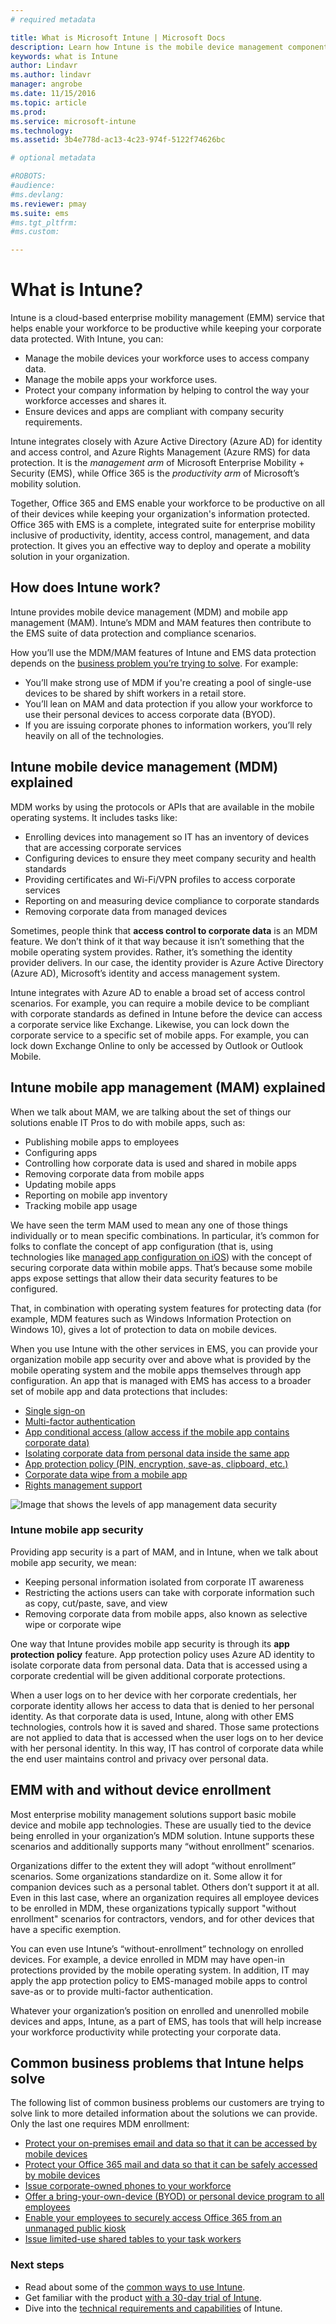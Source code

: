 ```yaml
---
# required metadata

title: What is Microsoft Intune | Microsoft Docs
description: Learn how Intune is the mobile device management component of the Enterprise Mobility + Security solution and how it helps you protect company data.
keywords: what is Intune
author: Lindavr
ms.author: lindavr
manager: angrobe
ms.date: 11/15/2016
ms.topic: article
ms.prod:
ms.service: microsoft-intune
ms.technology:
ms.assetid: 3b4e778d-ac13-4c23-974f-5122f74626bc

# optional metadata

#ROBOTS:
#audience:
#ms.devlang:
ms.reviewer: pmay
ms.suite: ems
#ms.tgt_pltfrm:
#ms.custom:

---
```


# What is Intune?
Intune is a cloud-based enterprise mobility management (EMM) service that helps enable your workforce to be productive while keeping your corporate data protected. With Intune, you can:
* Manage the mobile devices your workforce uses to access company data.
* Manage the mobile apps your workforce uses.
* Protect your company information by helping to control the way your workforce accesses and shares it.
* Ensure devices and apps are compliant with company security requirements.

Intune integrates closely with Azure Active Directory (Azure AD) for identity and access control, and Azure Rights Management (Azure RMS) for data protection. It is the *management arm* of Microsoft Enterprise Mobility + Security (EMS), while Office 365 is the *productivity arm* of Microsoft’s mobility solution.  

Together, Office 365 and EMS enable your workforce to be productive on all of their devices while keeping your organization's information protected. Office 365 with EMS is a complete, integrated suite for enterprise mobility inclusive of productivity, identity, access control, management, and data protection. It gives you an effective way to deploy and operate a mobility solution in your organization.

## How does Intune work?
Intune provides mobile device management (MDM) and mobile app management (MAM). Intune’s MDM and MAM features then contribute to the EMS suite of data protection and compliance scenarios.  

How you’ll use the MDM/MAM features of Intune and EMS data protection depends on the [business problem you’re trying to solve](#Common-business-problems-that-Intune-helps-solve). For example:
* You’ll make strong use of MDM if you're creating a pool of single-use devices to be shared by shift workers in a retail store.
* You’ll lean on MAM and data protection if you allow your workforce to use their personal devices to access corporate data (BYOD).  
* If you are issuing corporate phones to information workers, you’ll rely heavily on all of the technologies.

## Intune mobile device management (MDM) explained
MDM works by using the protocols or APIs that are available in the mobile operating systems. It includes tasks like:
* Enrolling devices into management so IT has an inventory of devices that are accessing corporate services
* Configuring devices to ensure they meet company security and health standards
* Providing certificates and Wi-Fi/VPN profiles to access corporate services
* Reporting on and measuring device compliance to corporate standards
* Removing corporate data from managed devices  

Sometimes, people think that **access control to corporate data** is an MDM feature. We don’t think of it that way because it isn’t something that the mobile operating system provides. Rather, it’s something the identity provider delivers. In our case, the identity provider is Azure Active Directory (Azure AD), Microsoft’s identity and access management system.  

Intune integrates with Azure AD to enable a broad set of access control scenarios. For example, you can require a mobile device to be compliant with corporate standards as defined in Intune before the device can access a corporate service like Exchange. Likewise, you can lock down the corporate service to a specific set of mobile apps. For example, you can lock down Exchange Online to only be accessed by Outlook or Outlook Mobile.

## Intune mobile app management (MAM) explained
When we talk about MAM, we are talking about the set of things our solutions enable IT Pros to do with mobile apps, such as:
* Publishing mobile apps to employees
* Configuring apps
* Controlling how corporate data is used and shared in mobile apps
* Removing corporate data from mobile apps   
* Updating mobile apps
* Reporting on mobile app inventory
* Tracking mobile app usage

We have seen the term MAM used to mean any one of those things individually or to mean specific combinations. In particular, it’s common for folks to conflate the concept of app configuration (that is, using technologies like [managed app configuration on iOS](https://developer.apple.com/library/content/samplecode/sc2279/Introduction/Intro.html)) with the concept of securing corporate data within mobile apps. That’s because some mobile apps expose settings that allow their data security features to be configured.

That, in combination with operating system features for protecting data (for example, MDM features such as Windows Information Protection on Windows 10), gives a lot of protection to data on mobile devices.

When you use Intune with the other services in EMS, you can provide your organization mobile app security over and above what is provided by the mobile operating system and the mobile apps themselves through app configuration. An app that is managed with EMS has access to a broader set of mobile app and data protections that includes:

* [Single sign-on](https://docs.microsoft.com/en-us/azure/active-directory/active-directory-appssoaccess-whatis)  
*	[Multi-factor authentication](https://docs.microsoft.com/en-us/multi-factor-authentication/multi-factor-authentication)
* [App conditional access (allow access if the mobile app contains corporate data)](https://docs.microsoft.com/en-us/intune/deploy-use/allow-policy-managed-apps-access-to-o365)
* [Isolating corporate data from personal data inside the same app](https://docs.microsoft.com/en-us/intune/deploy-use/protect-app-data-using-mobile-app-management-policies-with-microsoft-intune)
* [App protection policy (PIN, encryption, save-as, clipboard, etc.)](https://docs.microsoft.com/en-us/intune/deploy-use/protect-app-data-using-mobile-app-management-policies-with-microsoft-intune)
* [Corporate data wipe from a mobile app](https://docs.microsoft.com/en-us/intune/deploy-use/protect-app-data-using-mobile-app-management-policies-with-microsoft-intune)
* [Rights management support](https://docs.microsoft.com/en-us/information-protection/understand-explore/what-is-azure-rms)

![Image that shows the levels of app management data security](./media/managing-mobile-apps.png)

### Intune mobile app security
Providing app security is a part of MAM, and in Intune, when we talk about mobile app security, we mean:
* Keeping personal information isolated from corporate IT awareness
* Restricting the actions users can take with corporate information such as copy, cut/paste, save, and view
* Removing corporate data from mobile apps, also known as selective wipe or corporate wipe

One way that Intune provides mobile app security is through its **app protection policy** feature. App protection policy uses Azure AD identity to isolate corporate data from personal data. Data that is accessed using a corporate credential will be given additional corporate protections.

When a user logs on to her device with her corporate credentials, her corporate identity allows her access to data that is denied to her personal identity. As that corporate data is used, Intune, along with other EMS technologies, controls how it is saved and shared. Those same protections are not applied to data that is accessed when the user logs on to her device with her personal identity. In this way, IT has control of corporate data while the end user maintains control and privacy over personal data.

## EMM with and without device enrollment
Most enterprise mobility management solutions support basic mobile device and mobile app technologies. These are usually tied to the device being enrolled in your organization’s MDM solution. Intune supports these scenarios and additionally supports many “without enrollment” scenarios.  

Organizations differ to the extent they will adopt “without enrollment” scenarios. Some organizations standardize on it. Some allow it for companion devices such as a personal tablet. Others don’t support it at all. Even in this last case, where an organization requires all employee devices to be enrolled in MDM, these organizations typically support "without enrollment" scenarios for contractors, vendors, and for other devices that have a specific exemption.

You can even use Intune’s “without-enrollment” technology on enrolled devices. For example, a device enrolled in MDM may have open-in protections provided by the mobile operating system. In addition, IT may apply the app protection policy to EMS-managed mobile apps to control save-as or to provide multi-factor authentication.

Whatever your organization’s position on enrolled and unenrolled mobile devices and apps, Intune, as a part of EMS, has tools that will help increase your workforce productivity while protecting your corporate data.

## Common business problems that Intune helps solve
The following list of common business problems our customers are trying to solve link to more detailed information about the solutions we can provide. Only the last one requires MDM enrollment:

* [Protect your on-premises email and data so that it can be accessed by mobile devices](common-ways-to-use-intune.md#Protecting-your-on-premises-email-and-data-so-it-can-be-safely-accessed-by-mobile-devices)
* [Protect your Office 365 mail and data so that it can be safely accessed by mobile devices](common-ways-to-use-intune.md#Protecting-your-Office-365-email-and-data-so-it-can-be-safely-accessed-by-mobile-devices)
* [Issue corporate-owned phones to your workforce](common-ways-to-use-intune.md#Issue-corporate-owned-phones-to-your-information-workers)
* [Offer a bring-your-own-device (BYOD) or personal device program to all employees](common-ways-to-use-intune.md#Offer-a-bring-your-own-device-program-to-all-employees)
* [Enable your employees to securely access Office 365 from an unmanaged public kiosk](common-ways-to-use-intune.md#Enable-your-employees-to-securely-access-office-365-from-an-unmanaged-public-kiosk)
* [Issue limited-use shared tables to your task workers](common-ways-to-use-intune.md#Issue-limited-use-shared-tablets-to-your-task-workers)

### Next steps
* Read about some of the [common ways to use Intune](common-ways-to-use-intune.md).
* Get familiar with the product [with a 30-day trial of Intune](get-started-with-a-30-day-trial-of-microsoft-intune.md).
* Dive into the [technical requirements and capabilities](/intune/get-started/what-to-know-before-you-start-microsoft-intune) of Intune.
